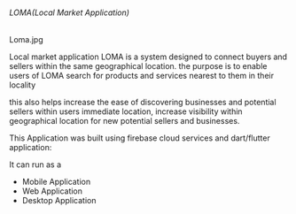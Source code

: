 ###### LOMA(Local Market Application)

Loma.jpg

Local market application LOMA is a system designed to connect buyers and sellers within the same geographical location.
the purpose is to enable users of LOMA search for products and services nearest to them in their locality

this also helps increase the ease of discovering businesses and potential sellers within users immediate location, increase visibility within geographical location for new potential sellers and businesses.

This Application was built using firebase cloud services and dart/flutter application:

It can run as a
  - Mobile Application
  - Web Application
  - Desktop Application
